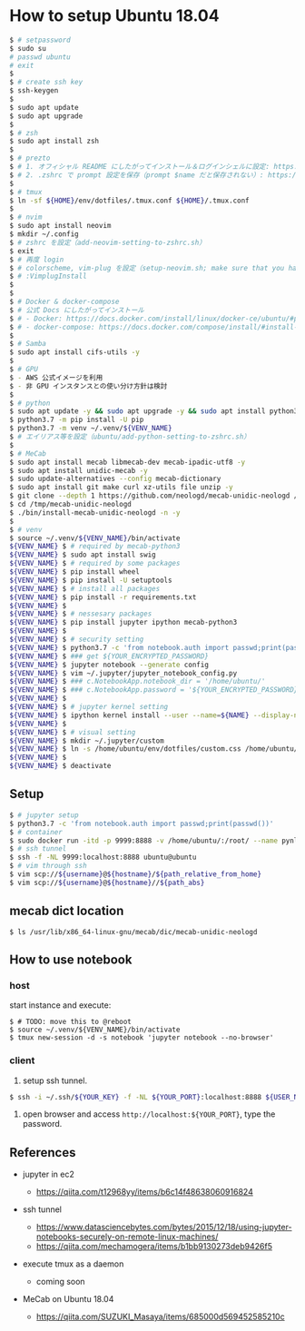 # How to setup Ubuntu 18.04

```bash
$ # setpassword
$ sudo su
# passwd ubuntu
# exit
$ 
$ # create ssh key
$ ssh-keygen
$ 
$ sudo apt update
$ sudo apt upgrade
$ 
$ # zsh
$ sudo apt install zsh
$ 
$ # prezto
$ # 1. オフィシャル README にしたがってインストール＆ログインシェルに設定: https://github.com/sorin-ionescu/prezto
$ # 2. .zshrc で prompt 設定を保存（prompt $name だと保存されない）: https://qiita.com/notakaos/items/89057f2119655ab9f920
$ 
$ # tmux
$ ln -sf ${HOME}/env/dotfiles/.tmux.conf ${HOME}/.tmux.conf
$ 
$ # nvim
$ sudo apt install neovim
$ mkdir ~/.config
$ # zshrc を設定（add-neovim-setting-to-zshrc.sh）
$ exit
$ # 再度 login
$ # colorscheme, vim-plug を設定（setup-neovim.sh; make sure that you have set XGD_CONFIG_HOME）
$ # :VimplugInstall
$ 
$ 
$ # Docker & docker-compose
$ # 公式 Docs にしたがってインストール
$ # - Docker: https://docs.docker.com/install/linux/docker-ce/ubuntu/#prerequisites
$ # - docker-compose: https://docs.docker.com/compose/install/#install-compose
$ 
$ # Samba
$ sudo apt install cifs-utils -y
$ 
$ # GPU
$ - AWS 公式イメージを利用
$ - 非 GPU インスタンスとの使い分け方針は検討
$ 
$ # python
$ sudo apt update -y && sudo apt upgrade -y && sudo apt install python3.7 -y && sudo apt install python3.7-dev -y && sudo apt install python3-pip -y && sudo apt install python3.7-venv -y
$ python3.7 -m pip install -U pip
$ python3.7 -m venv ~/.venv/${VENV_NAME}
$ # エイリアス等を設定（ubuntu/add-python-setting-to-zshrc.sh）
$ 
$ # MeCab
$ sudo apt install mecab libmecab-dev mecab-ipadic-utf8 -y
$ sudo apt install unidic-mecab -y
$ sudo update-alternatives --config mecab-dictionary
$ sudo apt install git make curl xz-utils file unzip -y
$ git clone --depth 1 https://github.com/neologd/mecab-unidic-neologd /tmp/mecab-unidic-neologd
$ cd /tmp/mecab-unidic-neologd
$ ./bin/install-mecab-unidic-neologd -n -y
$ 
$ # venv
$ source ~/.venv/${VENV_NAME}/bin/activate
${VENV_NAME} $ # required by mecab-python3
${VENV_NAME} $ sudo apt install swig
${VENV_NAME} $ # required by some packages
${VENV_NAME} $ pip install wheel
${VENV_NAME} $ pip install -U setuptools
${VENV_NAME} $ # install all packages
${VENV_NAME} $ pip install -r requirements.txt
${VENV_NAME} $ 
${VENV_NAME} $ # nessesary packages
${VENV_NAME} $ pip install jupyter ipython mecab-python3
${VENV_NAME} $ 
${VENV_NAME} $ # security setting
${VENV_NAME} $ python3.7 -c 'from notebook.auth import passwd;print(passwd())'
${VENV_NAME} $ ### get ${YOUR_ENCRYPTED_PASSWORD}
${VENV_NAME} $ jupyter notebook --generate config
${VENV_NAME} $ vim ~/.jupyter/jupyter_notebook_config.py
${VENV_NAME} $ ### c.NotebookApp.notebook_dir = '/home/ubuntu/'
${VENV_NAME} $ ### c.NotebookApp.password = '${YOUR_ENCRYPTED_PASSWORD}'
${VENV_NAME} $ 
${VENV_NAME} $ # jupyter kernel setting
${VENV_NAME} $ ipython kernel install --user --name=${NAME} --display-name=${DISPLAY_NAME}
${VENV_NAME} $ 
${VENV_NAME} $ # visual setting
${VENV_NAME} $ mkdir ~/.jupyter/custom
${VENV_NAME} $ ln -s /home/ubuntu/env/dotfiles/custom.css /home/ubuntu/.jupyter/custom/custom.css
${VENV_NAME} $ 
${VENV_NAME} $ deactivate
```

## Setup

```bash
$ # jupyter setup
$ python3.7 -c 'from notebook.auth import passwd;print(passwd())'
$ # container
$ sudo docker run -itd -p 9999:8888 -v /home/ubuntu/:/root/ --name pynlp miorgash/pynlp:latest
$ # ssh tunnel
$ ssh -f -NL 9999:localhost:8888 ubuntu@ubuntu
$ # vim through ssh
$ vim scp://${username}@${hostname}/${path_relative_from_home}
$ vim scp://${username}@${hostname}//${path_abs}
```

## mecab dict location
```
$ ls /usr/lib/x86_64-linux-gnu/mecab/dic/mecab-unidic-neologd
```

## How to use notebook
### host
start instance and execute:

```
$ # TODO: move this to @reboot
$ source ~/.venv/${VENV_NAME}/bin/activate
$ tmux new-session -d -s notebook 'jupyter notebook --no-browser'
```

### client
1. setup ssh tunnel.
```bash
$ ssh -i ~/.ssh/${YOUR_KEY} -f -NL ${YOUR_PORT}:localhost:8888 ${USER_NAME}@${INSTANCE_IP}
```
1. open browser and access `http://localhost:${YOUR_PORT}`, type the password.


## References
- jupyter in ec2
  - https://qiita.com/t12968yy/items/b6c14f48638060916824
- ssh tunnel
  - https://www.datasciencebytes.com/bytes/2015/12/18/using-jupyter-notebooks-securely-on-remote-linux-machines/
  - https://qiita.com/mechamogera/items/b1bb9130273deb9426f5
- execute tmux as a daemon
  - coming soon

- MeCab on Ubuntu 18.04
  - https://qiita.com/SUZUKI_Masaya/items/685000d569452585210c
